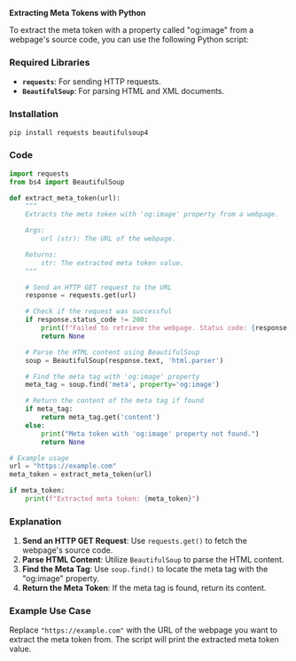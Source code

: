 **Extracting Meta Tokens with Python**

To extract the meta token with a property called "og:image" from a webpage's source code, you can use the following Python script:

### Required Libraries

- **`requests`**: For sending HTTP requests.
- **`BeautifulSoup`**: For parsing HTML and XML documents.

### Installation

```bash
pip install requests beautifulsoup4
```

### Code

```python
import requests
from bs4 import BeautifulSoup

def extract_meta_token(url):
    """
    Extracts the meta token with 'og:image' property from a webpage.

    Args:
        url (str): The URL of the webpage.

    Returns:
        str: The extracted meta token value.
    """

    # Send an HTTP GET request to the URL
    response = requests.get(url)

    # Check if the request was successful
    if response.status_code != 200:
        print(f"Failed to retrieve the webpage. Status code: {response.status_code}")
        return None

    # Parse the HTML content using BeautifulSoup
    soup = BeautifulSoup(response.text, 'html.parser')

    # Find the meta tag with 'og:image' property
    meta_tag = soup.find('meta', property='og:image')

    # Return the content of the meta tag if found
    if meta_tag:
        return meta_tag.get('content')
    else:
        print("Meta token with 'og:image' property not found.")
        return None

# Example usage
url = "https://example.com"
meta_token = extract_meta_token(url)

if meta_token:
    print(f"Extracted meta token: {meta_token}")
```

### Explanation

1. **Send an HTTP GET Request**: Use `requests.get()` to fetch the webpage's source code.
2. **Parse HTML Content**: Utilize `BeautifulSoup` to parse the HTML content.
3. **Find the Meta Tag**: Use `soup.find()` to locate the meta tag with the "og:image" property.
4. **Return the Meta Token**: If the meta tag is found, return its content.

### Example Use Case

Replace `"https://example.com"` with the URL of the webpage you want to extract the meta token from. The script will print the extracted meta token value.